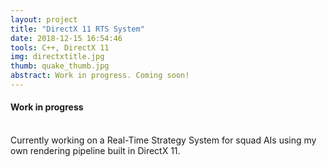 ```yaml
---
layout: project
title: "DirectX 11 RTS System"
date: 2018-12-15 16:54:46
tools: C++, DirectX 11
img: directxtitle.jpg
thumb: quake_thumb.jpg
abstract: Work in progress. Coming soon!
---
```

#### Work in progress
<br>
Currently working on a Real-Time Strategy System for squad AIs using my own rendering pipeline built in DirectX 11.
